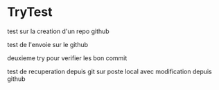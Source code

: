 # TryTest
test sur la creation d'un repo github

test de l'envoie sur le github

deuxieme try pour verifier les bon commit


test de recuperation depuis git sur poste local avec modification depuis github
